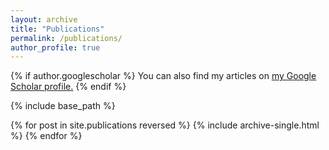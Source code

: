 ```yaml
---
layout: archive
title: "Publications"
permalink: /publications/
author_profile: true
---
```


{% if author.googlescholar %}
  You can also find my articles on <u><a href="{{author.googlescholar}}" target="_blank">my Google Scholar profile</a>.</u>
{% endif %}

{% include base_path %}

{% for post in site.publications reversed %}
  {% include archive-single.html %}
{% endfor %}
